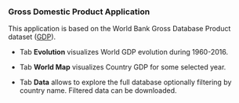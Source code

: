 ### Gross Domestic Product Application

This application is based on the World Bank Gross Database Product dataset ([GDP](http://api.worldbank.org/v2/en/indicator/NY.GDP.MKTP.CD?downloadformat=csv)).

- Tab **Evolution** visualizes World GDP evolution during 1960-2016.

- Tab **World Map** visualizes Country GDP for some selected year.

- Tab **Data** allows to explore the full database optionally filtering by country name. Filtered data can be downloaded.
